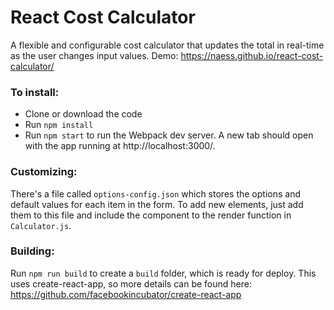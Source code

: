# React Cost Calculator
A flexible and configurable cost calculator that updates the total in real-time as the user changes input values.
Demo: https://naess.github.io/react-cost-calculator/

### To install:
- Clone or download the code
- Run `npm install`
- Run `npm start` to run the Webpack dev server. A new tab should open with the app running at http://localhost:3000/.

### Customizing:
There's a file called `options-config.json` which stores the options and default values for each item in the form. To add new elements, just add them to this file and include the component to the render function in `Calculator.js`.

### Building:
Run `npm run build` to create a `build` folder, which is ready for deploy. This uses create-react-app, so more details can be found here: https://github.com/facebookincubator/create-react-app
